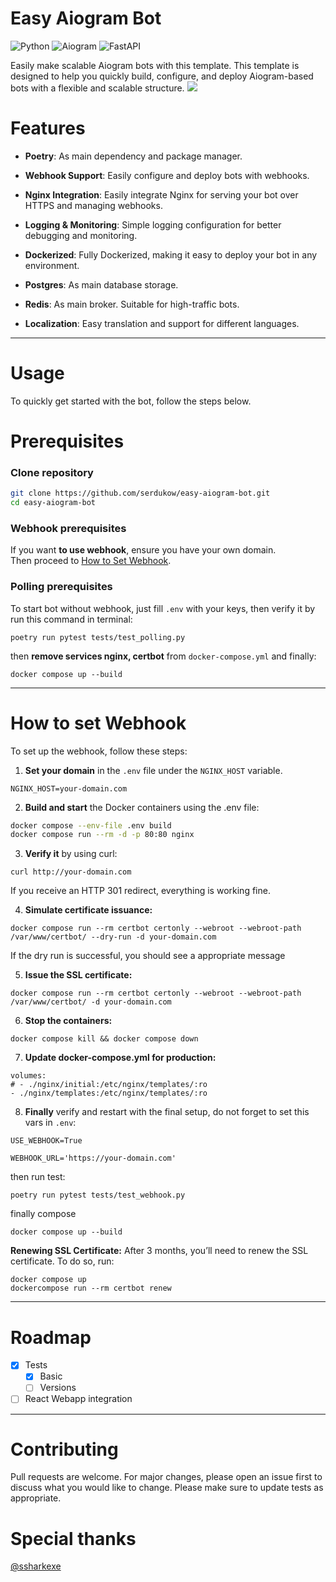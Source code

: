 
Easy Aiogram Bot
==============
![Python](https://img.shields.io/badge/python-3.12.3-yellow)
![Aiogram](https://img.shields.io/badge/Aiogram-3.17.0-blue)
![FastAPI](https://img.shields.io/badge/FastAPI-0.115.6-red)

Easily make scalable Aiogram bots with this template. This template is designed to help you quickly build, configure, and deploy Aiogram-based bots with a flexible and scalable structure.
![](https://i.imgur.com/waxVImv.png)

Features
==============


- **Poetry**: As main dependency and package manager.


- **Webhook Support**: Easily configure and deploy bots with webhooks.


- **Nginx Integration**: Easily integrate Nginx for serving your bot over HTTPS and managing webhooks.


- **Logging & Monitoring**: Simple logging configuration for better debugging and monitoring.


- **Dockerized**: Fully Dockerized, making it easy to deploy your bot in any environment.


- **Postgres**: As main database storage.


- **Redis**: As main broker. Suitable for high-traffic bots.


- **Localization**: Easy translation and support for different languages.
----------------------

Usage
==============

To quickly get started with the bot, follow the steps below.

Prerequisites
==============

### Clone repository

```bash
git clone https://github.com/serdukow/easy-aiogram-bot.git
cd easy-aiogram-bot
```
### Webhook prerequisites
If you want **to use webhook**, ensure you have your own domain.  
Then proceed to [How to Set Webhook](#how-to-set-webhook). 
### Polling prerequisites
To start bot without webhook, just fill `.env` with your keys, then verify it by run this command in terminal:
```
poetry run pytest tests/test_polling.py
```
then **remove services nginx, certbot** from `docker-compose.yml` and finally:
```
docker compose up --build
```
----------------------
How to set Webhook
==============

To set up the webhook, follow these steps:

1. **Set your domain** in the `.env` file under the `NGINX_HOST` variable.
```
NGINX_HOST=your-domain.com
```
2. **Build and start** the Docker containers using the .env file:
```bash
docker compose --env-file .env build
docker compose run --rm -d -p 80:80 nginx
```

3. **Verify it** by using curl:
```
curl http://your-domain.com
```
If you receive an HTTP 301 redirect, everything is working fine.

4. **Simulate certificate issuance:**

```
docker compose run --rm certbot certonly --webroot --webroot-path /var/www/certbot/ --dry-run -d your-domain.com
```
If the dry run is successful, you should see a appropriate message

5. **Issue the SSL certificate:**

```
docker compose run --rm certbot certonly --webroot --webroot-path /var/www/certbot/ -d your-domain.com
```

6. **Stop the containers:**

```
docker compose kill && docker compose down
```

7. **Update docker-compose.yml for production:**

```
volumes:
# - ./nginx/initial:/etc/nginx/templates/:ro
- ./nginx/templates:/etc/nginx/templates/:ro
  ```

8. **Finally** verify  and restart with the final setup, do not forget to set this vars in `.env`:
```
USE_WEBHOOK=True
``` 
```
WEBHOOK_URL='https://your-domain.com'
```
then run test:
```
poetry run pytest tests/test_webhook.py
```
finally compose
```
docker compose up --build
```

**Renewing SSL Certificate:**
After 3 months, you’ll need to renew the SSL certificate. To do so, run:
```
docker compose up
dockercompose run --rm certbot renew
```
----------------------
Roadmap
==============

- [x] Tests
  - [x] Basic
  - [ ] Versions
- [ ] React Webapp integration
----------------------
Contributing
==============

Pull requests are welcome. For major changes, please open an issue first to discuss what you would like to change.
Please make sure to update tests as appropriate.

# Special thanks
[@ssharkexe](https://github.com/ssharkexe)




